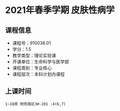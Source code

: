 # 2021年春季学期 皮肤性病学 






## 课程信息

- 课程号：910036.01
- 学分：1.5
- 教学类型：理论实验课
- 开课单位：生命科学与医学部
- 课程类别：专业核心
- 课程层次：本科计划内课程

## 上课时间

```
1~18周 附院南区3#-201 :4(6,7)
```

